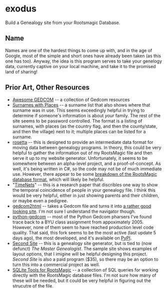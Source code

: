 # exodus

Build a Genealogy site from your Rootsmagic Database.

## Name

Names are one of the hardest things to come up with, and in the age of Google,
most of the simple and short ones have already been taken (as this one has
too). Anyway, the idea is this program serves to take your genelogy data,
currently captive on your local machine, and take it to the promised land of
sharing!

## Prior Art, Other Resources

- [Awesome GEDCOM](https://github.com/todrobbins/awesome-gedcom) -- a
  collection of Gedcom resources
- [Surnames with Places](https://ancestry.dandyer.co.uk/public/surnames/) -- a
  surname list that also shows where that surname was in use. This seems
  exceedingly helpful in trying to determine if someone's information is about
  *your* family. The rest of the site seems to be password controlled. The
  format is a listing of surnames, with places (as the country flag, and then
  the county/state, and then the village) next to it; multiple places can be
  listed for a surname.
- [rosetta](https://github.com/OpenGenOrg/rosetta) -- this is designed to
  provide an intermediate data format for moving data between genealogy
  programs. In theory, this could be very helpful to gather the information out
  of my RootsMagic file and then serve it up to my website generator.
  Unfortunately, it seems to be somewhere between an alpha-level project, and a
  proof-of-concept. As well, it's being written in C#, so the code may not be
  of much immediate use. However, there appear to be some [breakdown of the
  RootsMagic database
  format](https://github.com/OpenGenOrg/rosetta/tree/master/analysis), which
  will likely be helpful.
- "[TimeNets](http://vis.stanford.edu/papers/timenets)" -- this is a research
  paper that discribles one way to show the temporal coincidence of people in
  your genealogy file. I think this would be very helpful, either in just
  showing parents and their children, or maybe even a pedigree.
- [gedcom2html](https://github.com/picnicprojects/gedcom2html) -- takes a
  Gedcom file and turns it into [a rather good looking
  site](https://picnicprojects.com/gedcom2html/dutchroyalfamily/I1208_Willem-Alexander.html).
  I'm not sure I understand the navigator though.
- [python-gedcom](https://github.com/nickreynke/python-gedcom) -- most of the
  Python Gedcom pharsers I've found trace back to a BYU class assignment from
  appoximately 2005. However, none of them seem to have reached production
  level code quality. That said, this fork seems to be the most active (last
  update 5 days ago), the most developed, and it's available on
  [PyPI](https://pypi.org/project/python-gedcom/).
- [Second Site](https://www.secondsite6.com/) -- this is a genealogy site
  generator, but is tied to (now defunct) *The Master Genealogist*. The sample
  site shows examples of layout options, that I imigine will be helpful
  designing this project. *Second Site* is also a paid program ($35), so there
  may be an option to turn this into a commercial project as well.
- [SQLite Tools for
  RootsMagic](https://sqlitetoolsforrootsmagic.com/) -- a collection of SQL
  queries for working directly with
  the RootsMagic database files. I'm not sure how many of these will be needed,
  but it could be very helpful in figuring out the strucutre of the file.

